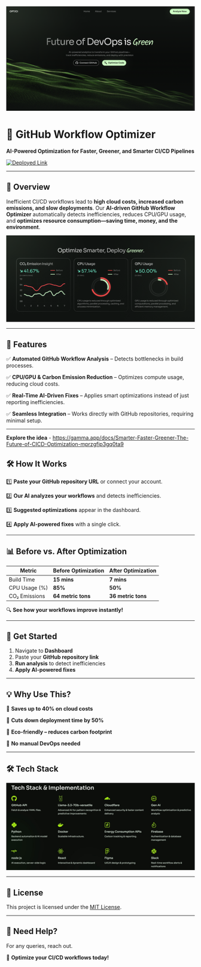 # ![OPT/CI](/home.png)

# 🚀 GitHub Workflow Optimizer

**AI-Powered Optimization for Faster, Greener, and Smarter CI/CD Pipelines**

[![Deployed Link](https://img.shields.io/badge/Live-Demo-brightgreen)](https://github.com/Rio-awsm/git-workflow-optimisation)

---

## 🔹 Overview

Inefficient CI/CD workflows lead to **high cloud costs, increased carbon emissions, and slow deployments**. Our **AI-driven GitHub Workflow Optimizer** automatically detects inefficiencies, reduces CPU/GPU usage, and **optimizes resource consumption—saving time, money, and the environment**.

![OPT/CI](/dashboard.png)

---

## 🌟 Features

✅ **Automated GitHub Workflow Analysis** – Detects bottlenecks in build processes.

✅ **CPU/GPU & Carbon Emission Reduction** – Optimizes compute usage, reducing cloud costs.

✅ **Real-Time AI-Driven Fixes** – Applies smart optimizations instead of just reporting inefficiencies.

✅ **Seamless Integration** – Works directly with GitHub repositories, requiring minimal setup.

---

**Explore the idea** - https://gamma.app/docs/Smarter-Faster-Greener-The-Future-of-CICD-Optimization-mprzgfip3gq0ta9

## 🛠 How It Works

1️⃣ **Paste your GitHub repository URL** or connect your account.

2️⃣ **Our AI analyzes your workflows** and detects inefficiencies.

3️⃣ **Suggested optimizations** appear in the dashboard.

4️⃣ **Apply AI-powered fixes** with a single click.

---

## 📊 Before vs. After Optimization

| Metric | Before Optimization | After Optimization |
| --- | --- | --- |
| Build Time | **15 mins** | **7 mins** |
| CPU Usage (%) | **85%** | **50%** |
| CO₂ Emissions | **64 metric tons** | **36 metric tons** |

🔍 **See how your workflows improve instantly!**

---

## 🚀 Get Started

1. Navigate to **Dashboard**
2. Paste your **GitHub repository link**
3. **Run analysis** to detect inefficiencies
4. **Apply AI-powered fixes**

---

## 💡 Why Use This?

🔹 **Saves up to 40% on cloud costs**

🔹 **Cuts down deployment time by 50%**

🔹 **Eco-friendly – reduces carbon footprint**

🔹 **No manual DevOps needed**

---

## 🛠 Tech Stack

![Tech Stack](tech.jpg)

---

## 📜 License

This project is licensed under the [MIT License](LICENSE).

---

## 💬 Need Help?

For any queries, reach out.

🚀 **Optimize your CI/CD workflows today!**
